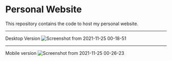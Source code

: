# Personal Website
This repository contains the code to host my personal website.


***
Desktop Version
![Screenshot from 2021-11-25 00-18-51](https://user-images.githubusercontent.com/77779003/143297661-d268c9ab-3cc4-4388-9ae9-e060d673dbb1.png)


***
Mobile version
![Screenshot from 2021-11-25 00-26-23](https://user-images.githubusercontent.com/77779003/143298167-7ffcc8a8-2e44-4040-bc12-118e8085db1d.png)


